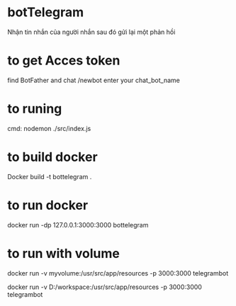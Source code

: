 # botTelegram

Nhận tin nhắn của người nhắn sau đó gửi lại một phản hồi

# to get Acces token

find BotFather and chat
/newbot
enter your chat_bot_name

# to runing

cmd: nodemon ./src/index.js

# to build docker

Docker build -t bottelegram .

# to run docker

docker run -dp 127.0.0.1:3000:3000 bottelegram

# to run with volume

docker run -v myvolume:/usr/src/app/resources -p 3000:3000 telegrambot

docker run -v D:/workspace:/usr/src/app/resources -p 3000:3000 telegrambot
